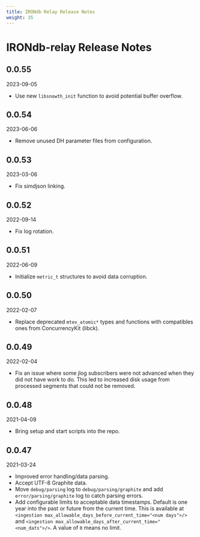 ```yaml
---
title: IRONdb Relay Release Notes
weight: 35
---
```


# IRONdb-relay Release Notes

## 0.0.55

2023-09-05

* Use new `libsnowth_init` function to avoid potential buffer overflow.

## 0.0.54

2023-06-06

* Remove unused DH parameter files from configuration.

## 0.0.53

2023-03-06

* Fix simdjson linking.

## 0.0.52

2022-09-14

* Fix log rotation.

## 0.0.51

2022-06-09

* Initialize `metric_t` structures to avoid data corruption.

## 0.0.50

2022-02-07

* Replace deprecated `mtev_atomic*` types and functions with compatibles ones
  from ConcurrencyKit (libck).

## 0.0.49

2022-02-04

* Fix an issue where some jlog subscribers were not advanced when they did not
  have work to do. This led to increased disk usage from processed segments
  that could not be removed.

## 0.0.48

2021-04-09

* Bring setup and start scripts into the repo.

## 0.0.47

2021-03-24

* Improved error handling/data parsing.
* Accept UTF-8 Graphite data.
* Move `debug/parsing` log to `debug/parsing/graphite` and add
  `error/parsing/graphite` log to catch parsing errors.
* Add configurable limits to acceptable data timestamps. Default is one year
  into the past or future from the current time. This is available at
  `<ingestion max_allowable_days_before_current_time="<num days">/>` and
  `<ingestion max_allowable_days_after_current_time="<num_dats">/>`. A value
   of `0` means no limit.

